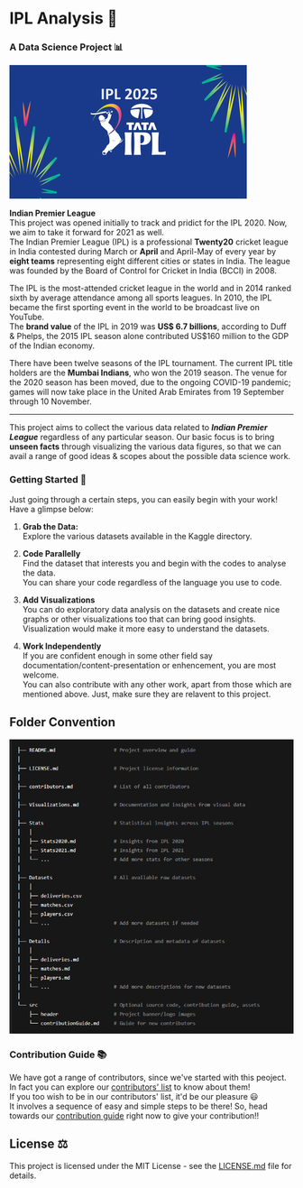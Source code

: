 # IPL Analysis 🏏  

### A Data Science Project 📊  


![IPL Header](./src/header/2025_IPL_logo.png)  
  
**Indian Premier League**   
This project was opened initially to track and pridict for the IPL 2020. Now, we aim to take it forward for 2021 as well.  
The Indian Premier League (IPL) is a professional **Twenty20** cricket league in India contested during March or **April** and April-May of every year by **eight teams** representing eight different cities or states in India. The league was founded by the Board of Control for Cricket in India (BCCI) in 2008.  
  
The IPL is the most-attended cricket league in the world and in 2014 ranked sixth by average attendance among all sports leagues. In 2010, the IPL became the first sporting event in the world to be broadcast live on YouTube.   
The **brand value** of the IPL in 2019 was **US$ 6.7 billions**, according to Duff & Phelps, the 2015 IPL season alone contributed US$160 million to the GDP of the Indian economy.   
  
There have been twelve seasons of the IPL tournament. The current IPL title holders are the **Mumbai Indians**, who won the 2019 season. The venue for the 2020 season has been moved, due to the ongoing COVID-19 pandemic; games will now take place in the United Arab Emirates from 19 September through 10 November.  

---

This project aims to collect the various data related to _**Indian Premier League**_ regardless of any particular season. Our basic focus is to bring **unseen facts** through visualizing the various data figures, so that we can avail a range of good ideas & scopes about the possible data science work.  

<!--
## Scope of this repository
Our data analysis can be carried out in order to acheive the following outcomes:
a) How long (in terms of runs) a partnership between batsmen can go if provided boller is bolling currently
b) Hence, how much a team can score in an inning or 1st powerplay (provided data of first over)
c) We can make a ML model to predict the final ranking of the teams in points-table by the end of current season (based on the stats and data about the results of the previous few matches)..... and many more...

Let's know your ideas as well....
-->
  

### Getting Started 🐢

 Just going through a certain steps, you can easily begin with your work!  
 Have a glimpse below:  

 1. **Grab the Data:**  
 Explore the various datasets available in the Kaggle directory.  
 

 2. **Code Parallelly**  
 Find the dataset that interests you and begin with the codes to analyse the data.  
 You can share your code regardless of the language you use to code.  

 3. **Add Visualizations**  
 You can do exploratory data analysis on the datasets and create nice graphs or other visualizations too that can bring good insights.  
 Visualization would make it more easy to understand the datasets.  

 4. **Work Independently**  
 If you are confident enough in some other field say documentation/content-presentation or enhencement, you are most welcome.  
 You can also contribute with any other work, apart from those which are mentioned above. Just, make sure they are relavent to this project.

## Folder Convention 

![IPL Header](./src/header/conve.png)



  
### Contribution Guide 📚  

We have got a range of contributors, since we've started with this peoject. In fact you can explore our [contributors' list](./contributors.md) to know about them!  
If you too wish to be in our contributors' list, it'd be our pleasure 😃   
It involves a sequence of easy and simple steps to be there! So, head towards our [contribution guide](./src/contributionGuide.md) right now to give your contribution!!  

## License ⚖️

This project is licensed under the MIT License - see the [LICENSE.md](./LICENSE.md) file for details.
